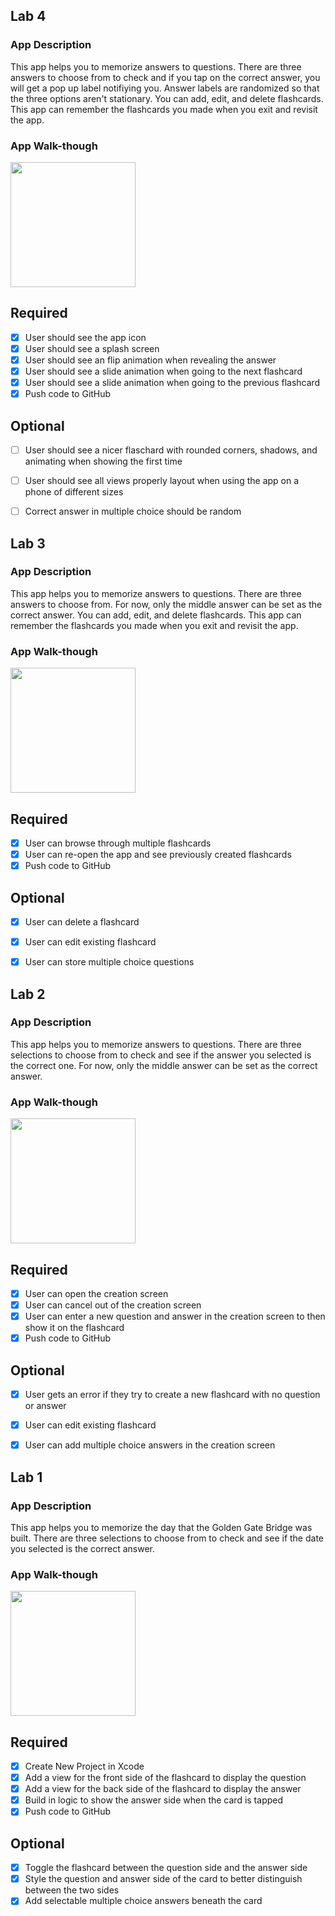 ## Lab 4

### App Description
This app helps you to memorize answers to questions. There are three answers to choose from to check and if you tap on the correct answer, you will get a pop up label notifiying you. Answer labels are randomized so that the three options aren't stationary. You can add, edit, and delete flashcards. This app can remember the flashcards you made when you exit and revisit the app.

### App Walk-though

<img src="" width=200><br>

## Required
- [x] User should see the app icon 
- [x] User should see a splash screen
- [x] User should see an flip animation when revealing the answer
- [x] User should see a slide animation when going to the next flashcard
- [x] User should see a slide animation when going to the previous flashcard
- [x] Push code to GitHub
## Optional
- [ ] User should see a nicer flaschard with rounded corners, shadows, and animating when showing the first time
- [ ] User should see all views properly layout when using the app on a phone of different sizes
- [ ] Correct answer in multiple choice should be random



## Lab 3

### App Description
This app helps you to memorize answers to questions. There are three answers to choose from. For now, only the middle answer can be set as the correct answer. You can add, edit, and delete flashcards. This app can remember the flashcards you made when you exit and revisit the app.

### App Walk-though

<img src="https://user-images.githubusercontent.com/78608476/111856850-eda73e80-8903-11eb-8e31-ca6e27ab6146.gif" width=200><br>

## Required
- [x] User can browse through multiple flashcards
- [x] User can re-open the app and see previously created flashcards
- [x] Push code to GitHub
## Optional
- [x] User can delete a flashcard
- [x] User can edit existing flashcard
- [x] User can store multiple choice questions



## Lab 2

### App Description
This app helps you to memorize answers to questions. There are three selections to choose from to check and see if the answer you selected is the correct one. For now, only the middle answer can be set as the correct answer.

### App Walk-though

<img src="https://user-images.githubusercontent.com/78608476/111054046-38721380-8437-11eb-9ac7-4a71c3156b24.gif" width=200><br>

## Required
- [x] User can open the creation screen
- [x] User can cancel out of the creation screen
- [x] User can enter a new question and answer in the creation screen to then show it on the flashcard
- [x] Push code to GitHub
## Optional
- [x] User gets an error if they try to create a new flashcard with no question or answer
- [x] User can edit existing flashcard
- [x] User can add multiple choice answers in the creation screen



## Lab 1

### App Description
This app helps you to memorize the day that the Golden Gate Bridge was built. There are three selections to choose from to check and see if the date you selected is the correct answer.

### App Walk-though

<img src="https://media.giphy.com/media/BP8YZjRZPD8WRwCoDK/giphy.gif" width=200><br>

## Required
- [x] Create New Project in Xcode
- [x] Add a view for the front side of the flashcard to display the question
- [x] Add a view for the back side of the flashcard to display the answer
- [x] Build in logic to show the answer side when the card is tapped
- [x] Push code to GitHub
## Optional
- [x] Toggle the flashcard between the question side and the answer side
- [x] Style the question and answer side of the card to better distinguish between the two sides
- [x] Add selectable multiple choice answers beneath the card
